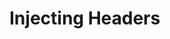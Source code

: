 # Injecting Headers

<!--- @@inject: content.md#Nested --->

<!--- @@inject: content.md#heading=Nested&L11-L99 --->

<!--- @@inject: content.md#Nested&L11-L99 --->

<!--- @@inject: content.md#Missing --->
